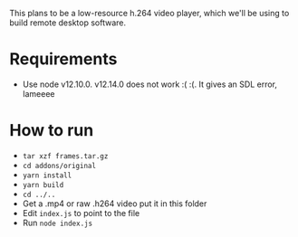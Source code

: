 This plans to be a low-resource h.264 video player, which we'll be using to build remote desktop software.

# Requirements
- Use node v12.10.0. v12.14.0 does not work :( :(. It gives an SDL error, lameeee

# How to run
- `tar xzf frames.tar.gz`
- `cd addons/original`
- `yarn install`
- `yarn build`
- `cd ../..`
- Get a .mp4 or raw .h264 video put it in this folder
- Edit `index.js` to point to the file
- Run `node index.js`
